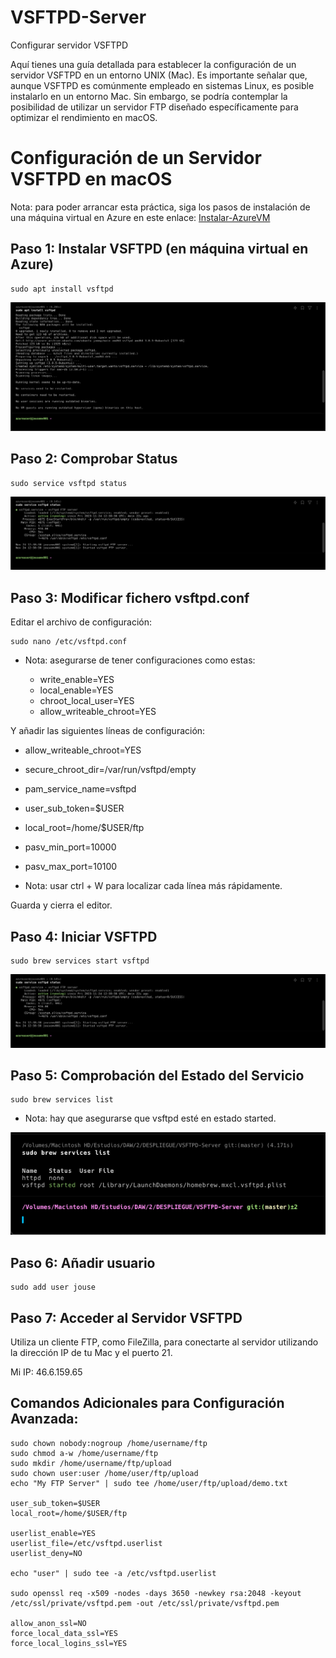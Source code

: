 # VSFTPD-Server
Configurar servidor VSFTPD

Aquí tienes una guía detallada para establecer la configuración de un servidor VSFTPD en un entorno UNIX (Mac). Es importante señalar que, aunque VSFTPD es comúnmente empleado en sistemas Linux, es posible instalarlo en un entorno Mac. Sin embargo, se podría contemplar la posibilidad de utilizar un servidor FTP diseñado específicamente para optimizar el rendimiento en macOS.

# Configuración de un Servidor VSFTPD en macOS

Nota: para poder arrancar esta práctica, siga los pasos de instalación de una máquina virtual en Azure en este enlace:
[Instalar-AzureVM](https://github.com/jousemarquez/Administracion-Servidores-Web)

## Paso 1: Instalar VSFTPD (en máquina virtual en Azure)

    sudo apt install vsftpd

![Brew](https://github.com/jousemarquez/VSFTPD-Server/blob/master/Screenshots/01.png?raw=true)<br>

## Paso 2: Comprobar Status

    sudo service vsftpd status

![Status](https://github.com/jousemarquez/VSFTPD-Server/blob/master/Screenshots/02.png?raw=true)<br>

## Paso 3: Modificar fichero vsftpd.conf

Editar el archivo de configuración:

    sudo nano /etc/vsftpd.conf

- Nota: asegurarse de tener configuraciones como estas:

    - write_enable=YES
    - local_enable=YES
    - chroot_local_user=YES
    - allow_writeable_chroot=YES

Y añadir las siguientes líneas de configuración:

  - allow_writeable_chroot=YES
  - secure_chroot_dir=/var/run/vsftpd/empty
  - pam_service_name=vsftpd
  - user_sub_token=$USER
  - local_root=/home/$USER/ftp
  - pasv_min_port=10000
  - pasv_max_port=10100

- Nota: usar ctrl + W para localizar cada línea más rápidamente.

Guarda y cierra el editor.


## Paso 4: Iniciar VSFTPD

    sudo brew services start vsftpd

![Launch](https://github.com/jousemarquez/VSFTPD-Server/blob/master/Screenshots/02.png?raw=true)<br>

## Paso 5: Comprobación del Estado del Servicio

    sudo brew services list

  - Nota: hay que asegurarse que vsftpd esté en estado started.

![Status](https://github.com/jousemarquez/VSFTPD-Server/blob/master/Screenshots/03.png?raw=true)<br>

## Paso 6: Añadir usuario

    sudo add user jouse

## Paso 7: Acceder al Servidor VSFTPD

Utiliza un cliente FTP, como FileZilla, para conectarte al servidor utilizando la dirección IP de tu Mac y el puerto 21.

Mi IP: 46.6.159.65

## Comandos Adicionales para Configuración Avanzada:

    sudo chown nobody:nogroup /home/username/ftp
    sudo chmod a-w /home/username/ftp
    sudo mkdir /home/username/ftp/upload
    sudo chown user:user /home/user/ftp/upload
    echo "My FTP Server" | sudo tee /home/user/ftp/upload/demo.txt

    user_sub_token=$USER
    local_root=/home/$USER/ftp

    userlist_enable=YES
    userlist_file=/etc/vsftpd.userlist
    userlist_deny=NO

    echo "user" | sudo tee -a /etc/vsftpd.userlist

    sudo openssl req -x509 -nodes -days 3650 -newkey rsa:2048 -keyout /etc/ssl/private/vsftpd.pem -out /etc/ssl/private/vsftpd.pem

    allow_anon_ssl=NO
    force_local_data_ssl=YES
    force_local_logins_ssl=YES

